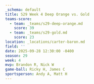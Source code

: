 ```yaml
---
_schema: default
title: S29 Week 4 Deep Orange vs. Gold
teams-score:
  - team: _teams/s29-deep-orange.md
    score: 39
  - team: _teams/s29-gold.md
    score: 23
location: _locations/carter-baron.md
field: ''
date: 2025-09-28 12:30:00 -0400
season: 29
week: 4
mvp: Brandon R, Nick W
game-ball: Ricky H, James C
sportsperson: Andy A, Matt H
---
```

